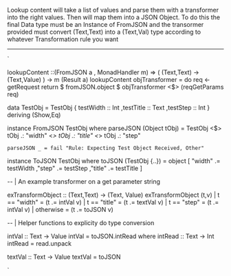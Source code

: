 
 Lookup content will take a list of values and parse them
    with a transformer into the right values.  Then will map them
    into a JSON Object.
    To do this the final Data type must be an Instance of FromJSON and
    the transormer provided must convert (Text,Text) into a (Text,Val) type
    according to whatever Transformation rule you want


***
`

              
lookupContent ::(FromJSON a , MonadHandler m) => ( (Text,Text)  -> (Text,Value) ) -> m (Result a)
lookupContent objTransformer = do 
  req <- getRequest
  return $ fromJSON.object $ objTransformer <$> (reqGetParams req) 

 
data TestObj =  TestObj { testWidth :: Int
                          ,testTitle :: Text 
                          ,testStep :: Int 
                        }
             deriving (Show,Eq)

instance FromJSON TestObj where 
    parseJSON (Object tObj) = TestObj <$> 
                          tObj .: "width" <*> 
                          tObj .: "title" <*> 
                          tObj .: "step" 

    parseJSON _ = fail "Rule: Expecting Test Object Received, Other"

instance ToJSON TestObj where 
    toJSON (TestObj {..}) = object 
                        [ 
                         "width" .= testWidth 
                         ,"step" .= testStep
                         ,"title" .= testTitle 
                         ]


-- | An example transformer on a get parameter string

exTransformObject :: (Text,Text) -> (Text, Value)
exTransformObject (t,v)
  | t == "width" = (t .= intVal v)
  | t == "title" = (t .=  textVal v)
  | t == "step"  = (t .=  intVal v)
  | otherwise = (t .= toJSON v)


-- | Helper functions to explicity do type conversion 

intVal :: Text -> Value
intVal = toJSON.intRead
         where
           intRead :: Text -> Int
           intRead = read.unpack


                     
textVal :: Text -> Value
textVal = toJSON

`